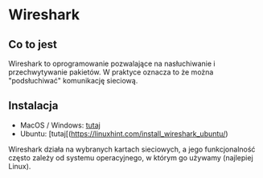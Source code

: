 # Wireshark

## Co to jest

Wireshark to oprogramowanie pozwalające na nasłuchiwanie i przechwytywanie pakietów.
W praktyce oznacza to że można "podsłuchiwać" komunikację sieciową. 

## Instalacja

* MacOS / Windows: [tutaj](https://www.wireshark.org/#download)
* Ubuntu: [tutaj[(https://linuxhint.com/install_wireshark_ubuntu/)

Wireshark działa na wybranych kartach sieciowych, a jego funkcjonalność często zależy od systemu operacyjnego, w którym go używamy (najlepiej Linux).
